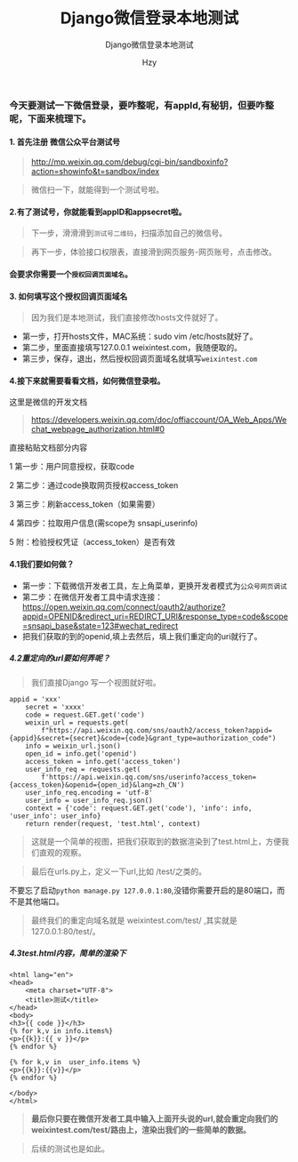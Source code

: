 ﻿---
layout: post
title: "Django微信登录本地测试"
subtitle: 'Django微信登录本地测试'
author: "Hzy"
header-style: text
tags:
  - 杂货
---

### 今天要测试一下微信登录，要咋整呢，有appId,有秘钥，但要咋整呢，下面来梳理下。


#### 1. 首先注册 微信公众平台测试号

> http://mp.weixin.qq.com/debug/cgi-bin/sandboxinfo?action=showinfo&t=sandbox/index

> 微信扫一下，就能得到一个测试号啦。


#### 2.有了测试号，你就能看到appID和appsecret啦。

> 下一步，滑滑滑到`测试号二维码`，扫描添加自己的微信号。

> 再下一步，体验接口权限表，直接滑到网页服务-网页账号，点击修改。

#### 会要求你需要一个`授权回调页面域名`。

#### 3. 如何填写这个授权回调页面域名

> 因为我们是本地测试，我们直接修改hosts文件就好了。

* 第一步，打开hosts文件，MAC系统：sudo vim /etc/hosts就好了。
* 第二步，里面直接填写127.0.0.1 weixintest.com，我随便取的。
* 第三步，保存，退出，然后授权回调页面域名就填写`weixintest.com`


#### 4.接下来就需要看看文档，如何微信登录啦。

这里是微信的开发文档
> https://developers.weixin.qq.com/doc/offiaccount/OA_Web_Apps/Wechat_webpage_authorization.html#0

直接粘贴文档部分内容

1 第一步：用户同意授权，获取code

2 第二步：通过code换取网页授权access_token

3 第三步：刷新access_token（如果需要）

4 第四步：拉取用户信息(需scope为 snsapi_userinfo)

5 附：检验授权凭证（access_token）是否有效

#### 4.1我们要如何做？

* 第一步：下载微信开发者工具，左上角菜单，更换开发者模式为`公众号网页调试`
* 第二步：在微信开发者工具中请求连接：https://open.weixin.qq.com/connect/oauth2/authorize?appid=OPENID&redirect_uri=REDIRCT_URI&response_type=code&scope=snsapi_base&state=123#wechat_redirect
* 把我们获取的到的openid,填上去然后，填上我们重定向的uri就行了。

##### 4.2重定向的url要如何弄呢？

> 我们直接Django 写一个视图就好啦。

```
appid = 'xxx'
    secret = 'xxxx'
    code = request.GET.get('code')
    weixin_url = requests.get(
        f"https://api.weixin.qq.com/sns/oauth2/access_token?appid={appid}&secret={secret}&code={code}&grant_type=authorization_code")
    info = weixin_url.json()
    open_id = info.get('openid')
    access_token = info.get('access_token')
    user_info_req = requests.get(
        f'https://api.weixin.qq.com/sns/userinfo?access_token={access_token}&openid={open_id}&lang=zh_CN')
    user_info_req.encoding = 'utf-8'
    user_info = user_info_req.json()
    context = {'code': request.GET.get('code'), 'info': info, 'user_info': user_info}
    return render(request, 'test.html', context)
```

> 这就是一个简单的视图，把我们获取到的数据渲染到了test.html上，方便我们直观的观察。

>最后在urls.py上，定义一下url,比如 /test/之类的。

不要忘了启动`python manage.py 127.0.0.1:80`,没错你需要开启的是80端口，而不是其他端口。

> 最终我们的重定向域名就是 weixintest.com/test/ ,其实就是127.0.0.1:80/test/。

##### 4.3test.html内容，简单的渲染下
```
<html lang="en">
<head>
    <meta charset="UTF-8">
    <title>测试</title>
</head>
<body>
<h3>{{ code }}</h3>
{% for k,v in info.items%}
<p>{{k}}:{{ v }}</p>
{% endfor %}

{% for k,v in  user_info.items %}
<p>{{k}}:{{v}}</p>
{% endfor %}

</body>
</html>
```

> **最后你只要在微信开发者工具中输入上面开头说的url,就会重定向我们的weixintest.com/test/路由上，渲染出我们的一些简单的数据。**


> 后续的测试也是如此。







